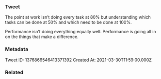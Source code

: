 ### Tweet
The point at work isn’t doing every task at 80% but understanding which tasks can be done at 50% and which need to be done at 100%.

Performance isn’t doing everything equally well. Performance is going all in on the things that make a difference.

### Metadata
Tweet ID: 1376866546413371392
Created At: 2021-03-30T11:59:00.000Z

### Related

